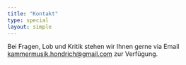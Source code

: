 ```yaml
---
title: "Kontakt"
type: special
layout: simple
---
```


Bei Fragen, Lob und Kritik stehen wir Ihnen gerne via Email <a href = "mailto: kammermusik.hondrich@gmail.com">kammermusik.hondrich@gmail.com</a> zur Verfügung.

<!--
<form id="contact">
    <fieldset>
        <input placeholder="Ihre Email-Adresse" type="email" tabindex="1" required autofocus class="postmail_email">
        <div class="postmail_email_info"></div>
    </fieldset>
    <fieldset style="display:none;">
        <input placeholder="Titel" class="postmail_subject" type="text" name="subject" value="Kontaktformular kammermusik-hondrich.ch">
    </fieldset>
    <fieldset>
        <textarea class="postmail_content" placeholder="Schreiben Sie uns Ihr Anliegen..." tabindex="2" required></textarea>
        <div class="postmail_content_info"></div>
    </fieldset>
    <fieldset>
        <div class="postmail_send button right">Senden</div>
        <div class="postmail_sent_info"></div>
    </fieldset>
</form>
-->
